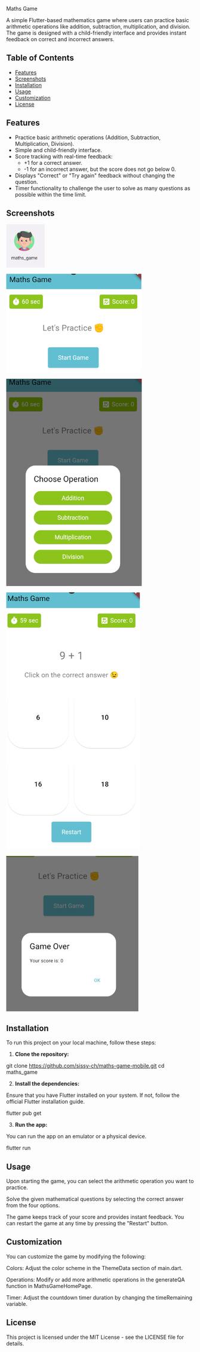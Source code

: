 Maths Game

A simple Flutter-based mathematics game where users can practice basic arithmetic operations like addition, subtraction, multiplication, and division. The game is designed with a child-friendly interface and provides instant feedback on correct and incorrect answers.

## Table of Contents

- [Features](#features)
- [Screenshots](#screenshots)
- [Installation](#installation)
- [Usage](#usage)
- [Customization](#customization)
- [License](#license)

## Features

- Practice basic arithmetic operations (Addition, Subtraction, Multiplication, Division).
- Simple and child-friendly interface.
- Score tracking with real-time feedback:
  - +1 for a correct answer.
  - -1 for an incorrect answer, but the score does not go below 0.
- Displays "Correct" or "Try again" feedback without changing the question.
- Timer functionality to challenge the user to solve as many questions as possible within the time limit.

## Screenshots

![launch icon](image.png)

![start](image-1.png)

![choose operation](image-2.png)

![game](image-3.png)

![gameOver](image-4.png)

## Installation

To run this project on your local machine, follow these steps:

1. **Clone the repository:**

git clone https://github.com/sissy-ch/maths-game-mobile.git
cd maths_game

2. **Install the dependencies:**

Ensure that you have Flutter installed on your system. If not, follow the official Flutter installation guide.

flutter pub get

3. **Run the app:**

You can run the app on an emulator or a physical device.

flutter run

## Usage

Upon starting the game, you can select the arithmetic operation you want to practice.

Solve the given mathematical questions by selecting the correct answer from the four options.

The game keeps track of your score and provides instant feedback.
You can restart the game at any time by pressing the "Restart" button.

## Customization

You can customize the game by modifying the following:

Colors: Adjust the color scheme in the ThemeData section of main.dart.

Operations: Modify or add more arithmetic operations in the generateQA function in MathsGameHomePage.

Timer: Adjust the countdown timer duration by changing the timeRemaining variable.

## License

This project is licensed under the MIT License - see the LICENSE file for details.
